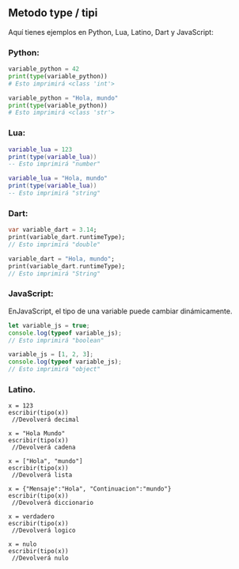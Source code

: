 ## Metodo type / tipi
Aquí tienes ejemplos en Python, Lua, Latino, Dart y JavaScript:

### Python:
```python
variable_python = 42
print(type(variable_python))
# Esto imprimirá <class 'int'>

variable_python = "Hola, mundo"
print(type(variable_python))
# Esto imprimirá <class 'str'>
```

### Lua:
```lua
variable_lua = 123
print(type(variable_lua))
-- Esto imprimirá "number"

variable_lua = "Hola, mundo"
print(type(variable_lua))
-- Esto imprimirá "string"
```

### Dart:
```dart
var variable_dart = 3.14;
print(variable_dart.runtimeType);
// Esto imprimirá "double"

variable_dart = "Hola, mundo";
print(variable_dart.runtimeType);
// Esto imprimirá "String"
```

### JavaScript:
EnJavaScript, el tipo de una variable puede cambiar dinámicamente.
```javascript
let variable_js = true;
console.log(typeof variable_js);
// Esto imprimirá "boolean"

variable_js = [1, 2, 3];
console.log(typeof variable_js);
// Esto imprimirá "object"
```

### Latino.
```latino
x = 123
escribir(tipo(x))
 //Devolverá decimal

x = "Hola Mundo"
escribir(tipo(x))
 //Devolverá cadena

x = ["Hola", "mundo"]
escribir(tipo(x))
 //Devolverá lista

x = {"Mensaje":"Hola", "Continuacion":"mundo"}
escribir(tipo(x))
 //Devolverá diccionario

x = verdadero
escribir(tipo(x))
 //Devolverá logico

x = nulo
escribir(tipo(x))
 //Devolverá nulo
```
